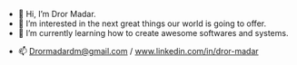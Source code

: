 - 👋 Hi, I’m Dror Madar.
- 👀 I’m interested in the next great things our world is going to offer.
- 🌱 I’m currently learning how to create awesome softwares and systems.
<!--- - 💞️ I’m looking to collaborate on ... 
--->
- 📫 Drormadardm@gmail.com / www.linkedin.com/in/dror-madar

<!---
madarinho/madarinho is a ✨ special ✨ repository because its `README.md` (this file) appears on your GitHub profile.
You can click the Preview link to take a look at your changes.
--->
